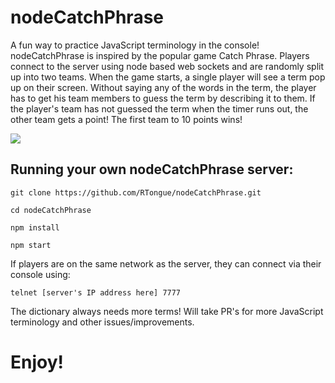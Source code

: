# nodeCatchPhrase

A fun way to practice JavaScript terminology in the console! nodeCatchPhrase is inspired by the popular game Catch Phrase. Players connect to the server using node based web sockets and are randomly split up into two teams. When the game starts, a single player will see a term pop up on their screen. Without saying any of the words in the term, the player has to get his team members to guess the term by describing it to them. If the player's team has not guessed the term when the timer runs out, the other team gets a point! The first team to 10 points wins!

<a href="https://www.dropbox.com/s/fr7fvkaqueoyp6i/out"><img src="https://www.dropbox.com/s/fr7fvkaqueoyp6i/out.gif" name="demo"/></a>

## Running your own nodeCatchPhrase server:

`git clone https://github.com/RTongue/nodeCatchPhrase.git`

`cd nodeCatchPhrase`

`npm install`

`npm start`

If players are on the same network as the server, they can connect via their console using:

`telnet [server's IP address here] 7777`

The dictionary always needs more terms! Will take PR's for more JavaScript terminology and other issues/improvements.

# Enjoy!
